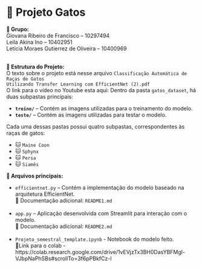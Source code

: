 <h1>🐾 Projeto Gatos</h1>

<b>👥 Grupo:</b><br>
Giovana Ribeiro de Francisco – 10297494<br>
Leila Akina Ino – 10402951<br>
Letícia Moraes Gutierrez de Oliveira – 10400969<br><br>

<b>📂 Estrutura do Projeto:</b><br>
O texto sobre o projeto está nesse arquivo <code>Classificação Automática de Raças de Gatos Utilizando Transfer Learning com EfficientNet (2).pdf</code><br>
O link para o vídeo no Youtube esta aqui:
Dentro da pasta <code>gatos_dataset</code>, há duas subpastas principais:<br>
<ul>
  <li><b><code>treino/</code></b> – Contém as imagens utilizadas para o treinamento do modelo.</li>
  <li><b><code>teste/</code></b> – Contém as imagens utilizadas para testar o modelo.</li>
</ul>

Cada uma dessas pastas possui quatro subpastas, correspondentes às raças de gatos:<br>
<ul>
  <li>🐱 <code>Maine Coon</code></li>
  <li>🐱 <code>Sphynx</code></li>
  <li>🐱 <code>Persa</code></li>
  <li>🐱 <code>Siamês</code></li>
</ul>

<b>📄 Arquivos principais:</b><br>
<ul>
  <li><code>efficientnet.py</code> – Contém a implementação do modelo baseado na arquitetura EfficientNet.<br>
    📘 Documentação adicional: <code>README1.md</code>
  </li><br>
  <li><code>app.py</code> – Aplicação desenvolvida com Streamlit para interação com o modelo.<br>
    📘 Documentação adicional: <code>README2.md</code>
  </li><br>
  <li><code>Projeto_semestral_template.ipynb</code> - Notebook do modelo feito.<br>
    📘Link para o colab - https://colab.research.google.com/drive/1vEVjzTx3BH0DasYBFMgl-VJbpNaPhSBs#scrollTo=3f6pPBkfCz-l</li>
</ul>
